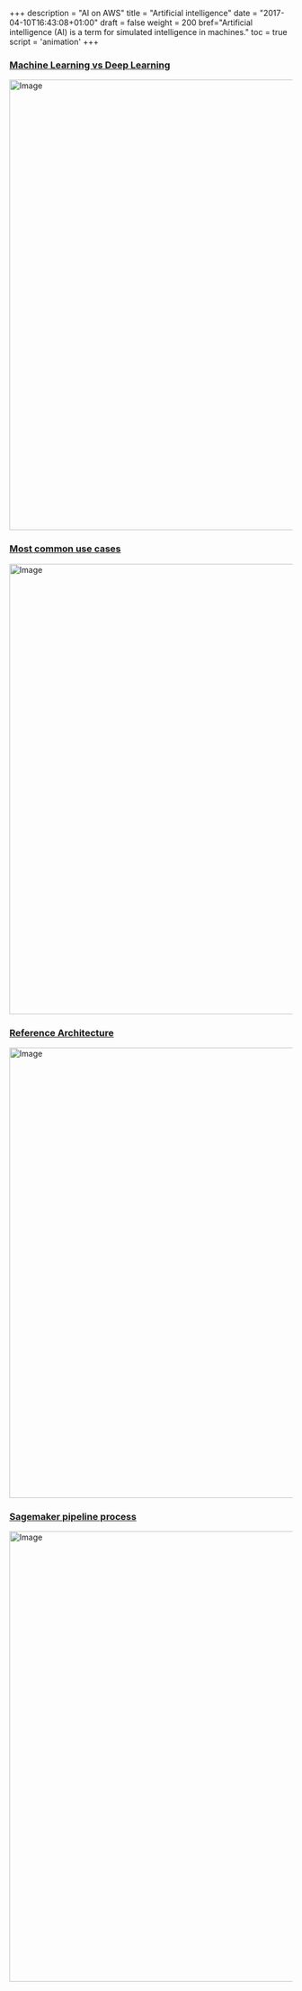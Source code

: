 +++
description = "AI on AWS"
title = "Artificial intelligence"
date = "2017-04-10T16:43:08+01:00"
draft = false
weight = 200
bref="Artificial intelligence (AI) is a term for simulated intelligence in machines."
toc = true
script = 'animation'
+++

<h3 class="section-head" id="h-ml-dl"><a href="#h-ml-dl">Machine Learning vs Deep Learning</a></h3>

<img alt="Image" src="/img/diagrams/ai/ml_vs_dl.jpeg" width="800">

<h3 class="section-head" id="h-uses"><a href="#h-uses">Most common use cases</a></h3>

<img alt="Image" src="/img/diagrams/ai/uses.png" width="800">

<h3 class="section-head" id="h-arch"><a href="#h-arch">Reference Architecture</a></h3>

<img alt="Image" src="/img/diagrams/ai/architecture.png" width="800">

<h3 class="section-head" id="h-process"><a href="#h-process">Sagemaker pipeline process</a></h3>

<img alt="Image" src="/img/diagrams/ai/process.png" width="800">
